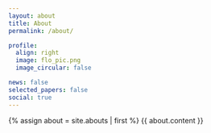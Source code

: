 ```yaml
---
layout: about
title: About
permalink: /about/

profile:
  align: right
  image: flo_pic.png
  image_circular: false

news: false
selected_papers: false
social: true
---
```

{% assign about = site.abouts | first %}
{{ about.content }}
